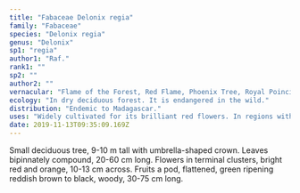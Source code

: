 ```yaml
---
title: "Fabaceae Delonix regia"
family: "Fabaceae"
species: "Delonix regia"
genus: "Delonix"
sp1: "regia"
author1: "Raf."
rank1: ""
sp2: ""
author2: ""
vernacular: "Flame of the Forest, Red Flame, Phoenix Tree, Royal Poinciana, Flamboyant Tree, Semarak Api"
ecology: "In dry deciduous forest. It is endangered in the wild."
distribution: "Endemic to Madagascar."
uses: "Widely cultivated for its brilliant red flowers. In regions with a distinct dry season, the crown blossoms with spectacular red flowers. There is a yellow-flowered variety."
date: 2019-11-13T09:35:09.169Z
---
```

Small deciduous tree, 9-10 m tall with umbrella-shaped crown. Leaves bipinnately compound, 20-60 cm long. Flowers in terminal clusters, bright red and orange, 10-13 cm across. Fruits a pod, flattened, green ripening reddish brown to black, woody, 30-75 cm long.
